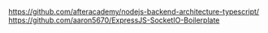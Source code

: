 https://github.com/afteracademy/nodejs-backend-architecture-typescript/
https://github.com/aaron5670/ExpressJS-SocketIO-Boilerplate
